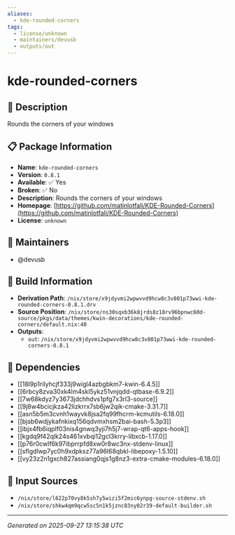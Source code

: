 ```yaml
---
aliases:
  - kde-rounded-corners
tags:
  - license/unknown
  - maintainers/devusb
  - outputs/out
---
```


# kde-rounded-corners

## 📝 Description

Rounds the corners of your windows

## 📋 Package Information

- **Name**: `kde-rounded-corners`
- **Version**: `0.8.1`
- **Available**: ✅ Yes
- **Broken**: ✅ No
- **Description**: Rounds the corners of your windows
- **Homepage**: [https://github.com/matinlotfali/KDE-Rounded-Corners](https://github.com/matinlotfali/KDE-Rounded-Corners)
- **License**: `unknown`
## 👥 Maintainers

- @devusb


## 🔧 Build Information

- **Derivation Path**: `/nix/store/x9jdyvmi2wpwvvd9hcw8c3v801p73wwi-kde-rounded-corners-0.8.1.drv`
- **Source Position**: `/nix/store/ns30sqxb36k8jrds8z18rv96bpnwc60d-source/pkgs/data/themes/kwin-decorations/kde-rounded-corners/default.nix:40`
- **Outputs**:
  - `out`:  `/nix/store/x9jdyvmi2wpwvvd9hcw8c3v801p73wwi-kde-rounded-corners-0.8.1`

## 🔗 Dependencies

- [[18l9p1rilyhcjf333j9wigl4azbgbkm7-kwin-6.4.5]]
- [[6rbcy8zva30xk4lm4skl5ykz51vnjqdd-qtbase-6.9.2]]
- [[7w68kdyz7y3673jdchhdvs1pfg7x3rl3-source]]
- [[9j8w4bcicjkza42lizkrrx7sb6jw2qik-cmake-3.31.7]]
- [[asn5b5m3cvnh1wayvk8jsa2fq99fhcrm-kcmutils-6.18.0]]
- [[bjsb6wdjykafnkixq156qdvmxhsm2bai-bash-5.3p3]]
- [[ibjx4fb6iqplf03nis4gnwq3yji7h5j7-wrap-qt6-apps-hook]]
- [[kgdq9f42qlk24s461xvbqi12gcl3krry-libxcb-1.17.0]]
- [[p76r0cwlf6k97ibprrpfd8xw0r8wc3nx-stdenv-linux]]
- [[sflgdlwp7yc0h9xdpksz77a96l68qbkl-libepoxy-1.5.10]]
- [[vy23z2n1gxch827assiang0qjs1g8nz3-extra-cmake-modules-6.18.0]]

## 📁 Input Sources

- `/nix/store/l622p70vy8k5sh7y5wizi5f2mic6ynpg-source-stdenv.sh`
- `/nix/store/shkw4qm9qcw5sc5n1k5jznc83ny02r39-default-builder.sh`

---
*Generated on 2025-09-27 13:15:38 UTC*
